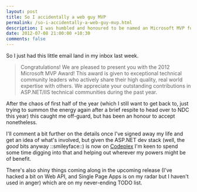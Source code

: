 ```yaml
---
layout: post
title: So I accidentally a web guy MVP
permalink: /so-i-accidentally-a-web-guy-mvp.html
description: I was humbled and honoured to be named an Microsoft MVP for ASP.NET/IIS recently...
date: 2012-07-08 21:00:00 +10:30
comments: false
---
```


So I just had this little email land in my inbox last week.

> Congratulations! We are pleased to present you with the 2012 Microsoft MVP Award! This award is given to exceptional technical community leaders who actively share their high quality, real world expertise with others. We appreciate your outstanding contributions in ASP.NET/IIS technical communities during the past year.

After the chaos of first half of the year (which I still want to get back to, just trying to summon the energy again after a brief respite to head over to NDC this year) this caught me off-guard, but has been an honour to accept nonetheless.

I'll comment a bit further on the details once I've signed away my life and get an idea of what's involved, but given the ASP.NET dev stack (well, the *good* bits anyway ::smileyface::) is now on [Codeplex](http://aspnetwebstack.codeplex.com/) I'm keen to spend some time digging into that and helping out wherever my powers might be of benefit.

There's also shiny things coming along in the upcoming release (I've hacked a bit on Web API, and Single Page Apps is on my radar but I haven't used in anger) which are on my never-ending TODO list.
